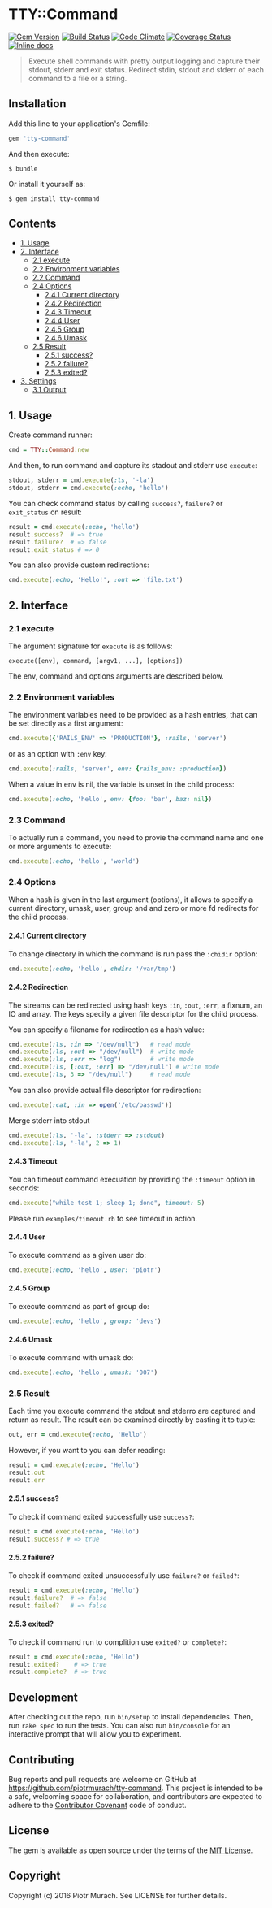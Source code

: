 # TTY::Command
[![Gem Version](https://badge.fury.io/rb/tty-command.svg)][gem]
[![Build Status](https://secure.travis-ci.org/piotrmurach/tty-command.svg?branch=master)][travis]
[![Code Climate](https://codeclimate.com/github/piotrmurach/tty-command/badges/gpa.svg)][codeclimate]
[![Coverage Status](https://coveralls.io/repos/github/piotrmurach/tty-command/badge.svg)][coverage]
[![Inline docs](http://inch-ci.org/github/piotrmurach/tty-command.svg?branch=master)][inchpages]

[gem]: http://badge.fury.io/rb/tty-command
[travis]: http://travis-ci.org/piotrmurach/tty-command
[codeclimate]: https://codeclimate.com/github/piotrmurach/tty-command
[coverage]: https://coveralls.io/github/piotrmurach/tty-command
[inchpages]: http://inch-ci.org/github/piotrmurach/tty-command

> Execute shell commands with pretty output logging and capture their stdout, stderr and exit status. Redirect stdin, stdout and stderr of each command to a file or a string.

## Installation

Add this line to your application's Gemfile:

```ruby
gem 'tty-command'
```

And then execute:

    $ bundle

Or install it yourself as:

    $ gem install tty-command

## Contents

* [1. Usage](#1-usage)
* [2. Interface](#2-interface)
  * [2.1 execute](#21-execute)
  * [2.2 Environment variables](#22-environment-variables)
  * [2.2 Command](#23-command)
  * [2.4 Options](#24-options)
    * [2.4.1 Current directory](#241-current-directory)
    * [2.4.2 Redirection](#242-redirection)
    * [2.4.3 Timeout](#243-timeout)
    * [2.4.4 User](#244-user)
    * [2.4.5 Group](#245-group)
    * [2.4.6 Umask](#246-umask)
  * [2.5 Result](#25-result)
    * [2.5.1 success?](#251-success)
    * [2.5.2 failure?](#252-failure)
    * [2.5.3 exited?](#253-exited)
* [3. Settings](#3-settings)
  * [3.1 Output](#31-output)

## 1. Usage

Create command runner:

```ruby
cmd = TTY::Command.new
```

And then, to run command and capture its stadout and stderr use `execute`:

```ruby
stdout, stderr = cmd.execute(:ls, '-la')
stdout, stderr = cmd.execute(:echo, 'hello')
```

You can check command status by calling `success?`, `failure?` or `exit_status` on result:

```ruby
result = cmd.execute(:echo, 'hello')
result.success?  # => true
result.failure?  # => false
result.exit_status # => 0
```

You can also provide custom redirections:

```ruby
cmd.execute(:echo, 'Hello!', :out => 'file.txt')
```

## 2. Interface

### 2.1 execute

The argument signature for `execute` is as follows:

`execute([env], command, [argv1, ...], [options])`

The env, command and options arguments are described below.

### 2.2 Environment variables

The environment variables need to be provided as a hash entries, that can be set directly as a first argument:

```ruby
cmd.execute({'RAILS_ENV' => 'PRODUCTION'}, :rails, 'server')
```

or as an option with `:env` key:

```ruby
cmd.execute(:rails, 'server', env: {rails_env: :production})
```

When a value in env is nil, the variable is unset in the child process:

```ruby
cmd.execute(:echo, 'hello', env: {foo: 'bar', baz: nil})
```

### 2.3 Command

To actually run a command, you need to provie the command name and one or more arguments to execute:

```ruby
cmd.execute(:echo, 'hello', 'world')
```

### 2.4 Options

When a hash is given in the last argument (options), it allows to specify a current directory, umask, user, group and and zero or more fd redirects for the child process.

#### 2.4.1 Current directory

To change directory in which the command is run pass the `:chidir` option:

```ruby
cmd.execute(:echo, 'hello', chdir: '/var/tmp')
```

#### 2.4.2 Redirection

The streams can be redirected using hash keys `:in`, `:out`, `:err`, a fixnum, an IO and array. The keys specify a given file descriptor for the child process.

You can specify a filename for redirection as a hash value:

```ruby
cmd.execute(:ls, :in => "/dev/null")   # read mode
cmd.execute(:ls, :out => "/dev/null")  # write mode
cmd.execute(:ls, :err => "log")        # write mode
cmd.execute(:ls, [:out, :err] => "/dev/null") # write mode
cmd.execute(:ls, 3 => "/dev/null")     # read mode
```

You can also provide actual file descriptor for redirection:

```ruby
cmd.execute(:cat, :in => open('/etc/passwd'))
```

Merge stderr into stdout

```ruby
cmd.execute(:ls, '-la', :stderr => :stdout)
cmd.execute(:ls, '-la', 2 => 1)
```

#### 2.4.3 Timeout

You can timeout command execuation by providing the `:timeout` option in seconds:

```ruby
cmd.execute("while test 1; sleep 1; done", timeout: 5)
```

Please run `examples/timeout.rb` to see timeout in action.

#### 2.4.4 User

To execute command as a given user do:

```ruby
cmd.execute(:echo, 'hello', user: 'piotr')
```

#### 2.4.5 Group

To execute command as part of group do:

```ruby
cmd.execute(:echo, 'hello', group: 'devs')
```

#### 2.4.6 Umask

To execute command with umask do:

```ruby
cmd.execute(:echo, 'hello', umask: '007')
```

### 2.5 Result

Each time you execute command the stdout and stderro are captured and return as result. The result can be examined directly by casting it to tuple:

```ruby
out, err = cmd.execute(:echo, 'Hello')
```

However, if you want to you can defer reading:

```ruby
result = cmd.execute(:echo, 'Hello')
result.out
result.err
```

#### 2.5.1 success?

To check if command exited successfully use `success?`:

```ruby
result = cmd.execute(:echo, 'Hello')
result.success? # => true
```

#### 2.5.2 failure?

To check if command exited unsuccessfully use `failure?` or `failed?`:

```ruby
result = cmd.execute(:echo, 'Hello')
result.failure?  # => false
result.failed?   # => false
```

#### 2.5.3 exited?

To check if command run to complition use `exited?` or `complete?`:

```ruby
result = cmd.execute(:echo, 'Hello')
result.exited?    # => true
result.complete?  # => true
```

## Development

After checking out the repo, run `bin/setup` to install dependencies. Then, run `rake spec` to run the tests. You can also run `bin/console` for an interactive prompt that will allow you to experiment.

## Contributing

Bug reports and pull requests are welcome on GitHub at https://github.com/piotrmurach/tty-command. This project is intended to be a safe, welcoming space for collaboration, and contributors are expected to adhere to the [Contributor Covenant](http://contributor-covenant.org) code of conduct.

## License

The gem is available as open source under the terms of the [MIT License](http://opensource.org/licenses/MIT).

## Copyright

Copyright (c) 2016 Piotr Murach. See LICENSE for further details.
